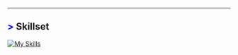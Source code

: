 

---
## <span style="color: blue !important;">&gt;</span> Skillset
[![My Skills](https://skillicons.dev/icons?i=laravel,php,py,java,c,js,html,css,wordpress,git,mysql)](https://skillicons.dev)

<!--
**DanSSV/DanSSV** is a ✨ _special_ ✨ repository because its `README.md` (this file) appears on your GitHub profile.

Here are some ideas to get you started:

- 🔭 I’m currently working on ...
- 🌱 I’m currently learning ...
- 👯 I’m looking to collaborate on ...
- 🤔 I’m looking for help with ...
- 💬 Ask me about ...
- 📫 How to reach me: ...
- 😄 Pronouns: ...
- ⚡ Fun fact: ...
-->
